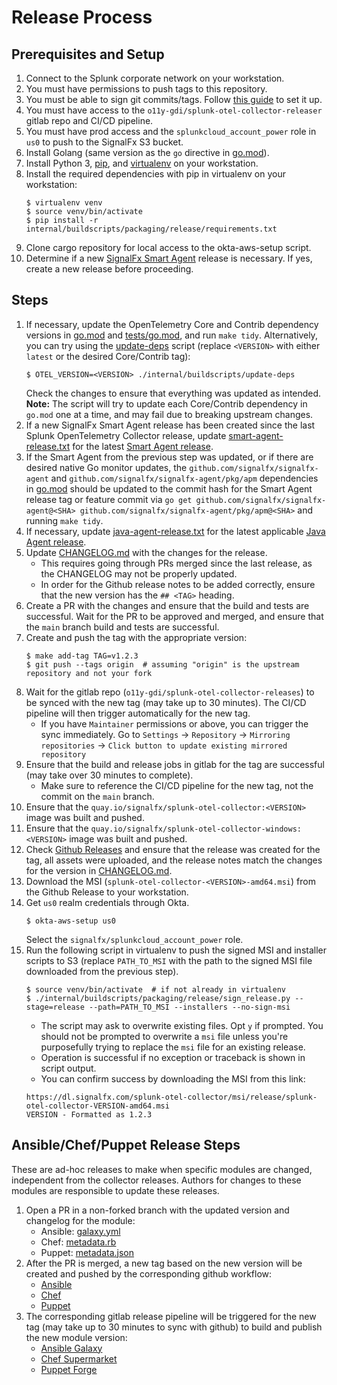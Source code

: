 # Release Process

## Prerequisites and Setup

1. Connect to the Splunk corporate network on your workstation.
1. You must have permissions to push tags to this repository.
1. You must be able to sign git commits/tags. Follow [this guide](
   https://docs.github.com/en/github/authenticating-to-github/signing-commits)
   to set it up.
1. You must have access to the `o11y-gdi/splunk-otel-collector-releaser` gitlab
   repo and CI/CD pipeline.
1. You must have prod access and the `splunkcloud_account_power` role in `us0`
   to push to the SignalFx S3 bucket.
1. Install Golang (same version as the `go` directive in [go.mod](../go.mod)).
1. Install Python 3, [pip](https://pip.pypa.io/en/stable/installing/),
   and [virtualenv](https://virtualenv.pypa.io/en/latest/) on your workstation.
1. Install the required dependencies with pip in virtualenv on your workstation:
   ```
   $ virtualenv venv
   $ source venv/bin/activate
   $ pip install -r internal/buildscripts/packaging/release/requirements.txt
   ```
1. Clone cargo repository for local access to the okta-aws-setup script.
1. Determine if a new [SignalFx Smart Agent](https://github.com/signalfx/signalfx-agent)
   release is necessary. If yes, create a new release before proceeding.

## Steps

1. If necessary, update the OpenTelemetry Core and Contrib dependency versions
   in [go.mod](../go.mod) and [tests/go.mod](../tests/go.mod), and run
   `make tidy`.  Alternatively, you can try using the [update-deps](
   ../internal/buildscripts/update-deps) script (replace `<VERSION>` with
   either `latest` or the desired Core/Contrib tag):
   ```
   $ OTEL_VERSION=<VERSION> ./internal/buildscripts/update-deps
   ```
   Check the changes to ensure that everything was updated as intended.
   **Note:** The script will try to update each Core/Contrib dependency in
   `go.mod` one at a time, and may fail due to breaking upstream changes.
1. If a new SignalFx Smart Agent release has been created since the last Splunk
   OpenTelemetry Collector release, update [smart-agent-release.txt](
   ../internal/buildscripts/packaging/smart-agent-release.txt) for the latest
   [Smart Agent release](https://github.com/signalfx/signalfx-agent/releases).
1. If the Smart Agent from the previous step was updated, or if there are
   desired native Go monitor updates, the
   `github.com/signalfx/signalfx-agent` and
   `github.com/signalfx/signalfx-agent/pkg/apm` dependencies in [go.mod](
   ../go.mod) should be updated to the commit hash for the Smart Agent release tag or feature commit
   via `go get github.com/signalfx/signalfx-agent@<SHA> github.com/signalfx/signalfx-agent/pkg/apm@<SHA>` and running `make tidy`.
1. If necessary, update [java-agent-release.txt](
   ../instrumentation/packaging/java-agent-release.txt) for the latest
   applicable [Java Agent release](
   https://github.com/signalfx/splunk-otel-java/releases).
1. Update [CHANGELOG.md](../CHANGELOG.md) with the changes for the release.
   - This requires going through PRs merged since the last release, as the
   CHANGELOG may not be properly updated.
   - In order for the Github release notes to be added correctly, ensure that
   the new version has the `## <TAG>` heading.
1. Create a PR with the changes and ensure that the build and tests are
   successful.  Wait for the PR to be approved and merged, and ensure that the
   `main` branch build and tests are successful.
1. Create and push the tag with the appropriate version:
   ```
   $ make add-tag TAG=v1.2.3
   $ git push --tags origin  # assuming "origin" is the upstream repository and not your fork
   ```
1. Wait for the gitlab repo (`o11y-gdi/splunk-otel-collector-releases`) to be synced with
   the new tag (may take up to 30 minutes). The CI/CD pipeline will then trigger
   automatically for the new tag.
   - If you have `Maintainer` permissions or above, you can trigger the sync
     immediately. Go to `Settings` -> `Repository` -> `Mirroring repositories` ->
     `Click button to update existing mirrored repository`
1. Ensure that the build and release jobs in gitlab for the tag are successful
   (may take over 30 minutes to complete).
   - Make sure to reference the CI/CD pipeline for the new tag, not the commit on the
     `main` branch.
1. Ensure that the `quay.io/signalfx/splunk-otel-collector:<VERSION>` image
   was built and pushed.
1. Ensure that the `quay.io/signalfx/splunk-otel-collector-windows:<VERSION>`
   image was built and pushed.
1. Check [Github Releases](
   https://github.com/signalfx/splunk-otel-collector/releases/) and ensure that
   the release was created for the tag, all assets were uploaded, and the
   release notes match the changes for the version in [CHANGELOG.md](
   ../CHANGELOG.md).
1. Download the MSI (`splunk-otel-collector-<VERSION>-amd64.msi`) from the
   Github Release to your workstation.
1. Get `us0` realm credentials through Okta.
   ```
   $ okta-aws-setup us0
   ```
   Select the `signalfx/splunkcloud_account_power` role.
1. Run the following script in virtualenv to push the signed MSI and installer
   scripts to S3 (replace `PATH_TO_MSI` with the path to the signed MSI file
   downloaded from the previous step).
   ```
   $ source venv/bin/activate  # if not already in virtualenv
   $ ./internal/buildscripts/packaging/release/sign_release.py --stage=release --path=PATH_TO_MSI --installers --no-sign-msi
   ```
   - The script may ask to overwrite existing files. Opt `y` if prompted. You should not
     be prompted to overwrite a `msi` file unless you're purposefully trying to
     replace the `msi` file for an existing release.
   - Operation is successful if no exception or traceback is shown in script output.
   - You can confirm success by downloading the MSI from this link:
   ```
   https://dl.signalfx.com/splunk-otel-collector/msi/release/splunk-otel-collector-VERSION-amd64.msi
   VERSION - Formatted as 1.2.3
   ```

## Ansible/Chef/Puppet Release Steps

These are ad-hoc releases to make when specific modules are changed, independent
from the collector releases. Authors for changes to these modules are responsible
to update these releases.

1. Open a PR in a non-forked branch with the updated version and changelog
   for the module:
   - Ansible: [galaxy.yml](https://github.com/signalfx/splunk-otel-collector/blob/main/deployments/ansible/galaxy.yml)
   - Chef: [metadata.rb](https://github.com/signalfx/splunk-otel-collector/blob/main/deployments/chef/metadata.rb)
   - Puppet: [metadata.json](https://github.com/signalfx/splunk-otel-collector/blob/main/deployments/puppet/metadata.json)
1. After the PR is merged, a new tag based on the new version will be created
   and pushed by the corresponding github workflow:
   - [Ansible](https://github.com/signalfx/splunk-otel-collector/actions/workflows/ansible.yml)
   - [Chef](https://github.com/signalfx/splunk-otel-collector/actions/workflows/chef.yml)
   - [Puppet](https://github.com/signalfx/splunk-otel-collector/actions/workflows/puppet.yml)
1. The corresponding gitlab release pipeline will be triggered for the new tag
   (may take up to 30 minutes to sync with github) to build and publish the
   new module version:
   - [Ansible Galaxy](https://galaxy.ansible.com/signalfx/splunk_otel_collector)
   - [Chef Supermarket](https://supermarket.chef.io/cookbooks/splunk_otel_collector)
   - [Puppet Forge](https://forge.puppet.com/modules/signalfx/splunk_otel_collector)
